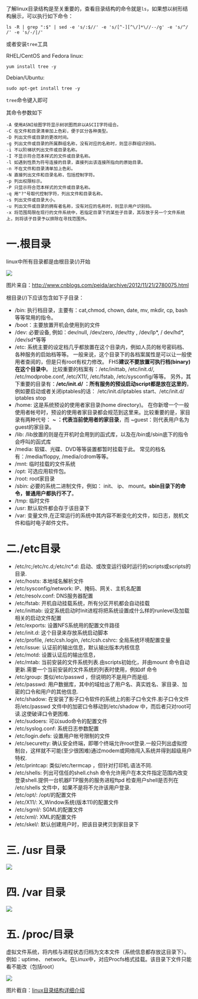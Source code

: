 了解linux目录结构是至关重要的，查看目录结构的命令就是`ls`，如果想以树形结构展示，可以执行如下命令：

	ls -R | grep ":$" | sed -e 's/:$//' -e 's/[^-][^\/]*\//--/g' -e 's/^/   /' -e 's/-/|/' 

或者安装`tree`工具

RHEL/CentOS and Fedora linux:

	yum install tree -y

Debian/Ubuntu:

	sudo apt-get install tree -y

`tree`命令键入即可

其命令参数如下

	-A 使用ASNI绘图字符显示树状图而非以ASCII字符组合。
	-C 在文件和目录清单加上色彩，便于区分各种类型。
	-D 列出文件或目录的更改时间。
	-g 列出文件或目录的所属群组名称，没有对应的名称时，则显示群组识别码。
	-i 不以阶梯状列出文件或目录名称。
	-I 不显示符合范本样式的文件或目录名称。
	-l 如遇到性质为符号连接的目录，直接列出该连接所指向的原始目录。
	-n 不在文件和目录清单加上色彩。
	-N 直接列出文件和目录名称，包括控制字符。
	-p 列出权限标示。
	-P 只显示符合范本样式的文件或目录名称。
	-q 用"?"号取代控制字符，列出文件和目录名称。
	-s 列出文件或目录大小。
	-u 列出文件或目录的拥有者名称，没有对应的名称时，则显示用户识别码。
	-x 将范围局限在现行的文件系统中，若指定目录下的某些子目录，其存放于另一个文件系统上，则将该子目录予以排除在寻找范围外。

# 一.根目录
linux中所有目录都是由根目录(/)开始

![](http://images.cnblogs.com/cnblogs_com/peida/linux目录树.png)

图片来自：http://www.cnblogs.com/peida/archive/2012/11/21/2780075.html

根目录(/)下应该包含如下子目录：

- /bin: 执行档目录，主要有：cat,chmod, chown, date, mv, mkdir, cp, bash等等常用的指令。
- /boot：主要放置开机会使用到的文件
- /dev: 必要设备, 例如：dev/null, /dev/zero, /dev/tty , /dev/lp*, / dev/hd*, /dev/sd*等等
- /etc: 系统主要的设定档几乎都放置在这个目录内，例如人员的帐号密码档、各种服务的启始档等等。 一般来说，这个目录下的各档案属性是可以让一般使用者查阅的，但是只有root有权力修改。 FHS**建议不要放置可执行档(binary)在这个目录中**。 比较重要的档案有：/etc/inittab, /etc/init.d/, /etc/modprobe.conf, /etc/X11/, /etc/fstab, /etc/sysconfig/等等。 另外，其下重要的目录有：**/etc/init.d/ ：所有服务的预设启动script都是放在这里的**，例如要启动或者关闭iptables的话： /etc/init.d/iptables start、/etc/init.d/ iptables stop
- /home: 这是系统预设的使用者家目录(home directory)。 在你新增一个一般使用者帐号时，预设的使用者家目录都会规范到这里来。比较重要的是，家目录有两种代号： 
**~ ：代表当前使用者的家目录**，而 ~guest：则代表用户名为guest的家目录。
- /lib: /lib放置的则是在开机时会用到的函式库，以及在/bin或/sbin底下的指令会呼叫的函式库
- /media: 软碟、光碟、DVD等等装置都暂时挂载于此。 常见的档名有：/media/floppy, /media/cdrom等等。
- /mnt: 临时挂载的文件系统
- /opt: 可选应用软件包。
- /root: root家目录
- /sbin: 必要的系统二进制文件，例如： init、 ip、 mount。**sbin目录下的命令，普通用户都执行不了**。
- /tmp: 临时文件
- /usr: 默认软件都会存于该目录下
- /var: 变量文件,在正常运行的系统中其内容不断变化的文件，如日志，脱机文件和临时电子邮件文件。

# 二./etc目录

- /etc/rc;/etc/rc.d;/etc/rc*.d: 启动、或改变运行级时运行的scripts或scripts的目录.
- /etc/hosts: 本地域名解析文件
- /etc/sysconfig/network: IP、掩码、网关、主机名配置
- /etc/resolv.conf: DNS服务器配置
- /etc/fstab: 开机自动挂载系统，所有分区开机都会自动挂载
- /etc/inittab: 设定系统启动时Init进程将把系统设置成什么样的runlevel及加载相关的启动文件配置
- /etc/exports: 设置NFS系统用的配置文件路径
- /etc/init.d: 这个目录来存放系统启动脚本
- /etc/profile, /etc/csh.login,  /etc/csh.cshrc: 全局系统环境配置变量
- /etc/issue: 认证前的输出信息，默认输出版本内核信息
- /etc/motd: 设置认证后的输出信息，
- /etc/mtab: 当前安装的文件系统列表.由scripts初始化，并由mount 命令自动更新.需要一个当前安装的文件系统的列表时使用，例如df 命令
- /etc/group: 类似/etc/passwd ，但说明的不是用户而是组.
- /etc/passwd: 用户数据库，其中的域给出了用户名、真实姓名、家目录、加密的口令和用户的其他信息.
- /etc/shadow: 在安装了影子口令软件的系统上的影子口令文件.影子口令文件将/etc/passwd 文件中的加密口令移动到/etc/shadow 中，而后者只对root可读.这使破译口令更困难.
- /etc/sudoers: 可以sudo命令的配置文件
- /etc/syslog.conf: 系统日志参数配置
- /etc/login.defs: 设置用户帐号限制的文件
- /etc/securetty: 确认安全终端，即哪个终端允许root登录.一般只列出虚拟控制台，这样就不可能(至少很困难)通过modem或网络闯入系统并得到超级用户特权.
- /etc/printcap: 类似/etc/termcap ，但针对打印机.语法不同.
- /etc/shells: 列出可信任的shell.chsh 命令允许用户在本文件指定范围内改变登录shell.提供一台机器FTP服务的服务进程ftpd 检查用户shell是否列在 /etc/shells 文件中，如果不是将不允许该用户登录.
- /etc/opt/: /opt/的配置文件
- /etc/X11/: X_Window系统(版本11)的配置文件
- /etc/sgml/: SGML的配置文件
- /etc/xml/: XML的配置文件
- /etc/skel/: 默认创建用户时，把该目录拷贝到家目录下

# 三. /usr 目录
![](http://beginman.qiniudn.com/linux_file3.png)

# 四. /var 目录
![](http://beginman.qiniudn.com/linux_file4.png)

# 五. /proc/目录
虚拟文件系统，将内核与进程状态归档为文本文件（系统信息都存放这目录下）。
例如：uptime、 network。在Linux中，对应Procfs格式挂载。该目录下文件只能看不能改（包括root）

![](http://beginman.qiniudn.com/linux_file5.png)

图片截自：[linux目录结构详细介绍](http://yangrong.blog.51cto.com/6945369/1288072)



